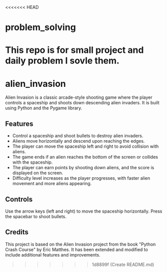<<<<<<< HEAD
# problem_solving
 This repo is for small project and daily problem I sovle them.
=======
# alien_invasion
Alien Invasion is a classic arcade-style shooting game where the player 
controls a spaceship and shoots down descending alien invaders. It is built 
using Python and the Pygame library.

## Features
- Control a spaceship and shoot bullets to destroy alien invaders.
- Aliens move horizontally and descend upon reaching the edges.
- The player can move the spaceship left and right to avoid collision with aliens.
- The game ends if an alien reaches the bottom of the screen or collides with the spaceship.
- The player can earn points by shooting down aliens, and the score is displayed on the screen.
- Difficulty level increases as the player progresses, with faster alien movement and more aliens appearing.

## Controls
  Use the arrow keys (left and right) to move the spaceship horizontally.
  Press the spacebar to shoot bullets.

## Credits
  This project is based on the Alien Invasion project from the book "Python 
  Crash Course" by Eric Matthes. It has been extended and modified to include 
  additional features and improvements.
>>>>>>> 1d8899f (Create README.md)
